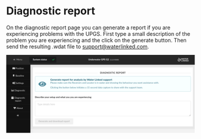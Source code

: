 # Diagnostic report

On the diagnostic report page you can generate a report if you are experiencing problems with the UPGS. First type a small description of the problem you are experiencing and the click on the generate button. Then send the resulting .wdat file to support@waterlinked.com.

![diagnostics_report](../../img/diagnostic_report_g2.png)